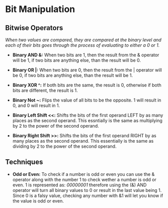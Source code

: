 # Bit Manipulation

## Bitwise Operators

*When two values are compared, they are compared at the binary level and each of their bits goes through the process of evaluating to either a 0 or 1.*

* **Binary AND &:** When two bits are 1, then the result from the & operator will be 1, if two bits are anything else, than the result will be 0. 

* **Binary OR |:** When two bits are 0, then the result from the | operator will be 0, if two bits are anything else, than the result will be 1.

* **Binary XOR ^:** If both bits are the same, the result is 0, otherwise if both bits are different, the result is 1.

* **Binary Not ~:** Flips the value of all bits to be the opposite. 1 will result in 0, and 0 will result in 1.

* **Binary Left Shift <<:** Shifts the bits of the first operand LEFT by as many places as the second operand. This essntially is the same as multiplying by 2 to the power of the second operand.

* **Binary Right Shift >>:** Shifts the bits of the first operand RIGHT by as many places as the second operand. This essentially is the same as dividing by 2 to the power of the second operand.

## Techniques

* **Odd or Even:** To check if a number is odd or even you can use the & operator along with the number 1 to check wether a number is odd or even. 1 is represented as: *00000001* therefore using the (&) AND operator will turn all binary values to 0 or result in the last value being 1. Since 0 is a falsy value, checking any number with &1 will let you know if the value is odd or even.